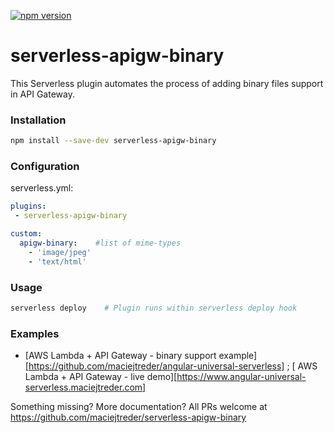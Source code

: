 [![npm version](https://badge.fury.io/js/serverless-apigw-binary.svg)](https://badge.fury.io/js/serverless-apigw-binary)
# serverless-apigw-binary

This Serverless plugin automates the process of adding binary files support in API Gateway.

### Installation

```bash
npm install --save-dev serverless-apigw-binary
```

### Configuration

serverless.yml:

```yaml
plugins:
 - serverless-apigw-binary

custom:
  apigw-binary:    #list of mime-types
    - 'image/jpeg'
    - 'text/html'
```

### Usage

```bash
serverless deploy    # Plugin runs within serverless deploy hook
```

### Examples

* [AWS Lambda + API Gateway - binary support example][https://github.com/maciejtreder/angular-universal-serverless] ; [ AWS Lambda + API Gateway - live demo][https://www.angular-universal-serverless.maciejtreder.com]


Something missing? More documentation? All PRs welcome at https://github.com/maciejtreder/serverless-apigw-binary